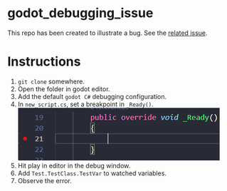 # godot_debugging_issue

This repo has been created to illustrate a bug. See the [related issue](https://github.com/godotengine/godot-csharp-vscode/issues/17).

# Instructions

1. `git clone` somewhere.
2. Open the folder in godot editor.
3. Add the default `godot C#` debugging configuration.
4. In `new_script.cs`, set a breakpoint in `_Ready()`.
![1](1.png)
5. Hit play in editor in the debug window.
6. Add `Test.TestClass.TestVar` to watched variables.
7. Observe the error.
